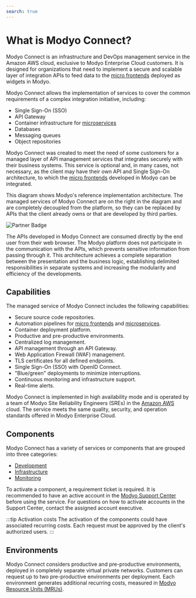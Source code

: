 ```yaml
---
search: true
---
```

# What is Modyo Connect?

Modyo Connect is an infrastructure and DevOps management service in the Amazon AWS cloud, exclusive to Modyo Enterprise Cloud customers. It is designed for organizations that need to implement a secure and scalable layer of integration APIs to feed data to the [micro frontends](/en/architecture/patterns/micro-frontend) deployed as widgets in Modyo.

Modyo Connect allows the implementation of services to cover the common requirements of a complex integration initiative, including:

 - Single Sign-On (SSO)
 - API Gateway
- Container infrastructure for [microservices](/en/architecture/patterns/microservice)
- Databases
- Messaging queues
- Object repositories

Modyo Connect was created to meet the need of some customers for a managed layer of API management services that integrates securely with their business systems. This service is optional and, in many cases, not necessary, as the client may have their own API and Single Sign-On architecture, to which the [micro frontends](/en/architecture/patterns/micro-frontend) developed in Modyo can be integrated.

This diagram shows Modyo's reference implementation architecture. The managed services of Modyo Connect are on the right in the diagram and are completely decoupled from the platform, so they can be replaced by APIs that the client already owns or that are developed by third parties.

<img src="/assets/img/infrastructure/reference_architecture.png" alt="Partner Badge" />

The APIs developed in Modyo Connect are consumed directly by the end user from their web browser. The Modyo platform does not participate in the communication with the APIs, which prevents sensitive information from passing through it. This architecture achieves a complete separation between the presentation and the business logic, establishing delimited responsibilities in separate systems and increasing the modularity and efficiency of the developments.


## Capabilities

The managed service of Modyo Connect includes the following capabilities:

- Secure source code repositories.
- Automation pipelines for [micro frontends](/en/architecture/patterns/micro-frontend) and [microservices](/en/architecture/patterns/microservice).
- Container deployment platform.
- Productive and pre-productive environments.
- Centralized log management.
- API management through an API Gateway.
- Web Application Firewall (WAF) management.
- TLS certificates for all defined endpoints.
- Single Sign-On (SSO) with OpenID Connect.
- "Blue/green" deployments to minimize interruptions.
- Continuous monitoring and infrastructure support.
- Real-time alerts.

Modyo Connect is implemented in high availability mode and is operated by a team of Modyo Site Reliability Engineers (SREs) in the [Amazon AWS](architecture.md) cloud. The service meets the same quality, security, and operation standards offered in Modyo Enterprise Cloud.

## Components

Modyo Connect has a variety of services or components that are grouped into three categories:

- [Development](components/development.md)
- [Infrastructure](components/infrastructure.md)
- [Monitoring](components/monitoring.md)

To activate a component, a requirement ticket is required. It is recommended to have an active account in the [Modyo Support Center](https://support.modyo.com) before using the service. For questions on how to activate accounts in the Support Center, contact the assigned account executive.

:::tip Activation costs
The activation of the components could have associated recurring costs. Each request must be approved by the client's authorized users.
:::

## Environments

Modyo Connect considers productive and pre-productive environments, deployed in completely separate virtual private networks. Customers can request up to two pre-productive environments per deployment. Each environment generates additional recurring costs, measured in [Modyo Resource Units (MRUs)](resources/mrus.md).
